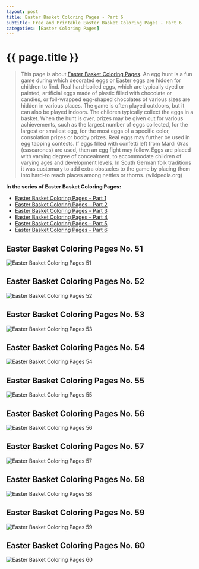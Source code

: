 ```yaml
---
layout: post
title: Easter Basket Coloring Pages - Part 6
subtitle: Free and Printable Easter Basket Coloring Pages - Part 6
categoties: [Easter Coloring Pages]
---
```

{{ page.title }}
================
> This page is about [Easter Basket Coloring Pages](https://hoanghabelle.github.io/). An egg hunt is a fun game during which decorated eggs or Easter eggs are hidden for children to find. Real hard-boiled eggs, which are typically dyed or painted, artificial eggs made of plastic filled with chocolate or candies, or foil-wrapped egg-shaped chocolates of various sizes are hidden in various places. The game is often played outdoors, but it can also be played indoors. The children typically collect the eggs in a basket. When the hunt is over, prizes may be given out for various achievements, such as the largest number of eggs collected, for the largest or smallest egg, for the most eggs of a specific color, consolation prizes or booby prizes. Real eggs may further be used in egg tapping contests. If eggs filled with confetti left from Mardi Gras (cascarones) are used, then an egg fight may follow. Eggs are placed with varying degree of concealment, to accommodate children of varying ages and development levels. In South German folk traditions it was customary to add extra obstacles to the game by placing them into hard-to reach places among nettles or thorns. (wikipedia.org)

**In the series of Easter Basket Coloring Pages:**

* [Easter Basket Coloring Pages - Part 1](https://hoanghabelle.github.io/2017/11/10/Easter-Basket-Coloring-Pages-part-1.html)
* [Easter Basket Coloring Pages - Part 2](https://hoanghabelle.github.io/2017/11/10/Easter-Basket-Coloring-Pages-part-2.html)
* [Easter Basket Coloring Pages - Part 3](https://hoanghabelle.github.io/2017/11/10/Easter-Basket-Coloring-Pages-part-3.html)
* [Easter Basket Coloring Pages - Part 4](https://hoanghabelle.github.io/2017/11/10/Easter-Basket-Coloring-Pages-part-4.html)
* [Easter Basket Coloring Pages - Part 5](https://hoanghabelle.github.io/2017/11/10/Easter-Basket-Coloring-Pages-part-5.html)
* [Easter Basket Coloring Pages - Part 6](https://hoanghabelle.github.io/2017/11/10/Easter-Basket-Coloring-Pages-part-6.html)
## Easter Basket Coloring Pages No. 51
![Easter Basket Coloring Pages 51](https://hoanghabelle.github.io/img1/Easter-Basket-Coloring-Pages%20(51).jpg "Easter Basket Coloring Pages 51")

## Easter Basket Coloring Pages No. 52
![Easter Basket Coloring Pages 52](https://hoanghabelle.github.io/img1/Easter-Basket-Coloring-Pages%20(52).jpg "Easter Basket Coloring Pages 52")

## Easter Basket Coloring Pages No. 53
![Easter Basket Coloring Pages 53](https://hoanghabelle.github.io/img1/Easter-Basket-Coloring-Pages%20(53).jpg "Easter Basket Coloring Pages 53")

## Easter Basket Coloring Pages No. 54
![Easter Basket Coloring Pages 54](https://hoanghabelle.github.io/img1/Easter-Basket-Coloring-Pages%20(54).jpg "Easter Basket Coloring Pages 54")

<script async src="//pagead2.googlesyndication.com/pagead/js/adsbygoogle.js"></script><ins class="adsbygoogle" style="display:block" data-ad-format="fluid" data-ad-layout-key="-8i+1w-dq+e9+ft" data-ad-client="ca-pub-6753140515841889" data-ad-slot="6190446671"></ins> <script> (adsbygoogle = window.adsbygoogle || []).push({}); </script>

## Easter Basket Coloring Pages No. 55
![Easter Basket Coloring Pages 55](https://hoanghabelle.github.io/img1/Easter-Basket-Coloring-Pages%20(55).jpg "Easter Basket Coloring Pages 55")

## Easter Basket Coloring Pages No. 56
![Easter Basket Coloring Pages 56](https://hoanghabelle.github.io/img1/Easter-Basket-Coloring-Pages%20(56).jpg "Easter Basket Coloring Pages 56")

## Easter Basket Coloring Pages No. 57
![Easter Basket Coloring Pages 57](https://hoanghabelle.github.io/img1/Easter-Basket-Coloring-Pages%20(57).jpg "Easter Basket Coloring Pages 57")

## Easter Basket Coloring Pages No. 58
![Easter Basket Coloring Pages 58](https://hoanghabelle.github.io/img1/Easter-Basket-Coloring-Pages%20(58).jpg "Easter Basket Coloring Pages 58")

<script async src="//pagead2.googlesyndication.com/pagead/js/adsbygoogle.js"></script><ins class="adsbygoogle" style="display:block" data-ad-format="fluid" data-ad-layout-key="-8i+1w-dq+e9+ft" data-ad-client="ca-pub-6753140515841889" data-ad-slot="6190446671"></ins> <script> (adsbygoogle = window.adsbygoogle || []).push({}); </script>

## Easter Basket Coloring Pages No. 59
![Easter Basket Coloring Pages 59](https://hoanghabelle.github.io/img1/Easter-Basket-Coloring-Pages%20(59).jpg "Easter Basket Coloring Pages 59")

## Easter Basket Coloring Pages No. 60
![Easter Basket Coloring Pages 60](https://hoanghabelle.github.io/img1/Easter-Basket-Coloring-Pages%20(60).jpg "Easter Basket Coloring Pages 60")

